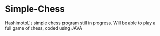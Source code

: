 # Simple-Chess
HashimotoL's simple chess program still in progress. Will be able to play a full game of chess, coded using JAVA

